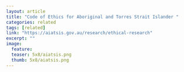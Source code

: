 ```yaml
---
layout: article
title: "Code of Ethics for Aboriginal and Torres Strait Islander "
categories: related
tags: [related]
link: "https://aiatsis.gov.au/research/ethical-research"
excerpt: ""
image:
  feature: 
  teaser: 5x8/aiatsis.png
  thumb: 5x8/aiatsis.png
---
```

